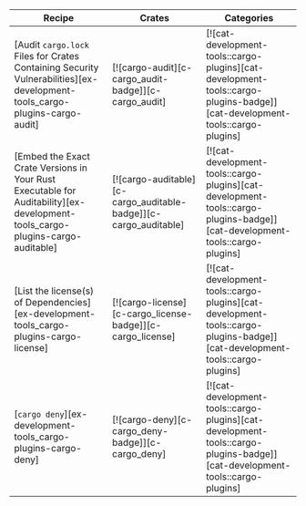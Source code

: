 | Recipe | Crates | Categories |
|--------|--------|------------|
| [Audit `cargo.lock` Files for Crates Containing Security Vulnerabilities][ex-development-tools_cargo-plugins-cargo-audit] | [![cargo-audit][c-cargo_audit-badge]][c-cargo_audit] | [![cat-development-tools::cargo-plugins][cat-development-tools::cargo-plugins-badge]][cat-development-tools::cargo-plugins] |
| [Embed the Exact Crate Versions in Your Rust Executable for Auditability][ex-development-tools_cargo-plugins-cargo-auditable] | [![cargo-auditable][c-cargo_auditable-badge]][c-cargo_auditable] | [![cat-development-tools::cargo-plugins][cat-development-tools::cargo-plugins-badge]][cat-development-tools::cargo-plugins] |
| [List the license(s) of Dependencies][ex-development-tools_cargo-plugins-cargo-license] | [![cargo-license][c-cargo_license-badge]][c-cargo_license] | [![cat-development-tools::cargo-plugins][cat-development-tools::cargo-plugins-badge]][cat-development-tools::cargo-plugins] |
| [`cargo deny`][ex-development-tools_cargo-plugins-cargo-deny] | [![cargo-deny][c-cargo_deny-badge]][c-cargo_deny] | [![cat-development-tools::cargo-plugins][cat-development-tools::cargo-plugins-badge]][cat-development-tools::cargo-plugins] |

<div class="hidden">
</div>
